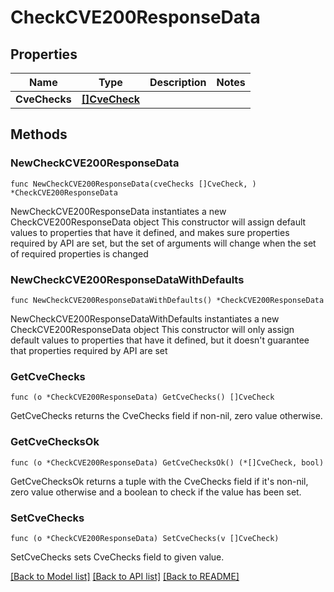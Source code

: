 # CheckCVE200ResponseData

## Properties

Name | Type | Description | Notes
------------ | ------------- | ------------- | -------------
**CveChecks** | [**[]CveCheck**](CveCheck.md) |  | 

## Methods

### NewCheckCVE200ResponseData

`func NewCheckCVE200ResponseData(cveChecks []CveCheck, ) *CheckCVE200ResponseData`

NewCheckCVE200ResponseData instantiates a new CheckCVE200ResponseData object
This constructor will assign default values to properties that have it defined,
and makes sure properties required by API are set, but the set of arguments
will change when the set of required properties is changed

### NewCheckCVE200ResponseDataWithDefaults

`func NewCheckCVE200ResponseDataWithDefaults() *CheckCVE200ResponseData`

NewCheckCVE200ResponseDataWithDefaults instantiates a new CheckCVE200ResponseData object
This constructor will only assign default values to properties that have it defined,
but it doesn't guarantee that properties required by API are set

### GetCveChecks

`func (o *CheckCVE200ResponseData) GetCveChecks() []CveCheck`

GetCveChecks returns the CveChecks field if non-nil, zero value otherwise.

### GetCveChecksOk

`func (o *CheckCVE200ResponseData) GetCveChecksOk() (*[]CveCheck, bool)`

GetCveChecksOk returns a tuple with the CveChecks field if it's non-nil, zero value otherwise
and a boolean to check if the value has been set.

### SetCveChecks

`func (o *CheckCVE200ResponseData) SetCveChecks(v []CveCheck)`

SetCveChecks sets CveChecks field to given value.



[[Back to Model list]](../README.md#documentation-for-models) [[Back to API list]](../README.md#documentation-for-api-endpoints) [[Back to README]](../README.md)


